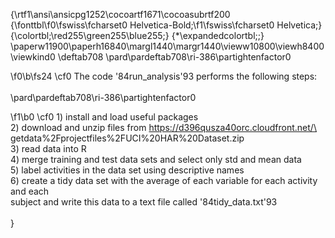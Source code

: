 {\rtf1\ansi\ansicpg1252\cocoartf1671\cocoasubrtf200
{\fonttbl\f0\fswiss\fcharset0 Helvetica-Bold;\f1\fswiss\fcharset0 Helvetica;}
{\colortbl;\red255\green255\blue255;}
{\*\expandedcolortbl;;}
\paperw11900\paperh16840\margl1440\margr1440\vieww10800\viewh8400\viewkind0
\deftab708
\pard\pardeftab708\ri-386\partightenfactor0

\f0\b\fs24 \cf0 The code \'84run_analysis\'93 performs the following steps:\
\
\pard\pardeftab708\ri-386\partightenfactor0

\f1\b0 \cf0 1) install and load useful packages\
2) download and unzip files from https://d396qusza40orc.cloudfront.net/\
    getdata%2Fprojectfiles%2FUCI%20HAR%20Dataset.zip\
3) read data into R\
4) merge training and test data sets and select only std and mean data\
5) label activities in the data set using descriptive names\
6) create a tidy data set with the average of each variable for each activity and each \
    subject and write this data to a text file called \'84tidy_data.txt\'93\
\
}